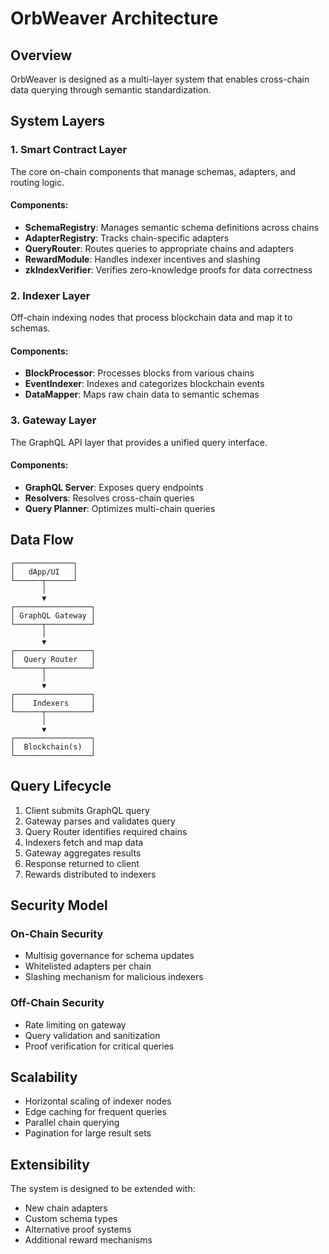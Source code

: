 # OrbWeaver Architecture

## Overview

OrbWeaver is designed as a multi-layer system that enables cross-chain data querying through semantic standardization.

## System Layers

### 1. Smart Contract Layer

The core on-chain components that manage schemas, adapters, and routing logic.

#### Components:

- **SchemaRegistry**: Manages semantic schema definitions across chains
- **AdapterRegistry**: Tracks chain-specific adapters
- **QueryRouter**: Routes queries to appropriate chains and adapters
- **RewardModule**: Handles indexer incentives and slashing
- **zkIndexVerifier**: Verifies zero-knowledge proofs for data correctness

### 2. Indexer Layer

Off-chain indexing nodes that process blockchain data and map it to schemas.

#### Components:

- **BlockProcessor**: Processes blocks from various chains
- **EventIndexer**: Indexes and categorizes blockchain events
- **DataMapper**: Maps raw chain data to semantic schemas

### 3. Gateway Layer

The GraphQL API layer that provides a unified query interface.

#### Components:

- **GraphQL Server**: Exposes query endpoints
- **Resolvers**: Resolves cross-chain queries
- **Query Planner**: Optimizes multi-chain queries

## Data Flow

```
┌─────────────┐
│   dApp/UI   │
└──────┬──────┘
       │
       ▼
┌─────────────────┐
│ GraphQL Gateway │
└──────┬──────────┘
       │
       ▼
┌─────────────────┐
│  Query Router   │
└──────┬──────────┘
       │
       ▼
┌─────────────────┐
│    Indexers     │
└──────┬──────────┘
       │
       ▼
┌─────────────────┐
│  Blockchain(s)  │
└─────────────────┘
```

## Query Lifecycle

1. Client submits GraphQL query
2. Gateway parses and validates query
3. Query Router identifies required chains
4. Indexers fetch and map data
5. Gateway aggregates results
6. Response returned to client
7. Rewards distributed to indexers

## Security Model

### On-Chain Security

- Multisig governance for schema updates
- Whitelisted adapters per chain
- Slashing mechanism for malicious indexers

### Off-Chain Security

- Rate limiting on gateway
- Query validation and sanitization
- Proof verification for critical queries

## Scalability

- Horizontal scaling of indexer nodes
- Edge caching for frequent queries
- Parallel chain querying
- Pagination for large result sets

## Extensibility

The system is designed to be extended with:

- New chain adapters
- Custom schema types
- Alternative proof systems
- Additional reward mechanisms

